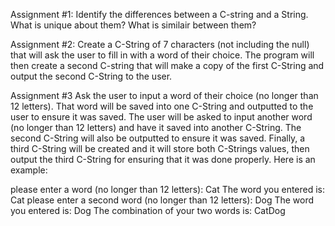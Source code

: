 Assignment #1: Identify the differences between a C-string and a String. What is unique about them?
What is similair between them?



Assignment #2: Create a C-String of 7 characters (not including the null) that will ask the user to
fill in with a word of their choice. The program will then create a second C-string that will make a
copy of the first C-String and output the second C-String to the user.

Assignment #3 Ask the user to input a word of their choice (no longer than 12 letters). That word will be
saved into one C-String and outputted to the user to ensure it was saved. The user will be asked to input another
word (no longer than 12 letters) and have it saved into another C-String. The second C-String will also be outputted
to ensure it was saved. Finally, a third C-String will be created and it will store both C-Strings values, then output
the third C-String for ensuring that it was done properly. Here is an example:


please enter a word (no longer than 12 letters): Cat
The word you entered is: Cat
please enter a  second word (no longer than 12 letters): Dog
The word you entered is: Dog
The combination of your two words is: CatDog

